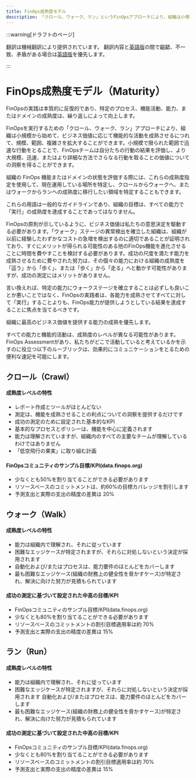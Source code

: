 ```yaml
---
title: FinOps成熟度モデル
description: 「クロール、ウォーク、ラン」というFinOpsアプローチにより、組織は小規模から始めて、ビジネス価値を機能的なアクティビティの成熟の根拠とし、規模、範囲、複雑性を拡大させることができます。このリソースを使用して、FinOpsの成熟度について詳しく学びます。
---
```


[英語版]: https://www.finops.org/framework/maturity-model/

:::warning[ドラフトのページ]

翻訳は機械翻訳により提供されています。
翻訳内容と[英語版]の間で齟齬、不一致、矛盾がある場合は[英語版]を優先します。

:::

# FinOps成熟度モデル（Maturity）

FinOpsの実践は本質的に反復的であり、特定のプロセス、機能活動、能力、またはドメインの成熟度は、繰り返しによって向上します。

FinOpsを実行するための「クロール、ウォーク、ラン」アプローチにより、組織は小規模から始めて、ビジネス価値に応じて機能的な活動を成熟させるにつれて、規模、範囲、複雑さを拡大することができます。小規模で限られた範囲で迅速な行動をとることで、FinOpsチームは自分たちの行動の結果を評価し、より大規模、迅速、またはより詳細な方法でさらなる行動を取ることの価値についての洞察を得ることができます。

組織の FinOps 機能またはドメインの状態を評価する際には、これらの成熟度指定を使用して、現在運用している場所を特定し、クロールからウォークへ、またはウォークからランへの成熟度に移行したい領域を特定することもできます。

これらの用語は一般的なガイドラインであり、組織の目標は、すべての能力で「実行」の成熟度を達成することであってはなりません。

FinOpsの原則が示しているように、ビジネス価値は私たちの意思決定を駆動する必要があります。「ウォーク」ステージの異常検出を確立した組織は、組織が以前に経験したわずかなコストの急増を検出するのに適切であることが証明されており、すぐにメリットが得られる可能性のある他のFinOps機能を進化させることに時間を費やすことを検討する必要があります。成功の尺度を満たす能力を成熟させるために費やされた努力は、その個々の能力における組織の成熟度を「這う」から「歩く」、または「歩く」から「走る」へと動かす可能性がありますが、成功の測定にはメリットがありません。

言い換えれば、特定の能力にウォークステージを確立することは必ずしも良いことか悪いことではなく、FinOpsの実践者は、各能力を成熟させてすべてに対して「実行」することよりも、FinOps能力が提供しようとしている結果を達成することに焦点を当てるべきです。

組織に最高のビジネス価値を提供する能力の成熟を優先します。

すべての能力と機能的活動は、成熟度のレベルが異なる可能性があります。FinOps Assessmentがあり、私たちがどこで活動していると考えているかを示すのに役立つ以下のルーブリックは、効果的にコミュニケーションをとるための便利な速記を可能にします。

## クロール（Crawl）

#### 成熟度レベルの特性

- レポート作成とツールがほとんどない
- 測定は、機能を成熟させることの利点についての洞察を提供するだけです
- 成功の測定のために設定された基本的なKPI
- 基本的なプロセスとポリシーは、機能を中心に定義されます
- 能力は理解されていますが、組織内のすべての主要なチームが理解しているわけではありません
- 「低空飛行の果実」に取り組む計画

#### FinOpsコミュニティのサンプル目標/KPI(data.finops.org)

- 少なくとも50%を割り当てることができる必要があります
- リソースベースのコミットメントは、約60%の目標カバレッジを割引します
- 予測支出と実際の支出の精度の差異は 20%

## ウォーク（Walk）

#### 成熟度レベルの特性

- 能力は組織内で理解され、それに従っています
- 困難なエッジケースが特定されますが、それらに対処しないという決定が採用されます
- 自動化および/またはプロセスは、能力要件のほとんどをカバーします
- 最も困難なエッジケース(組織の財務上の健全性を脅かすケース)が特定され、解決に向けた努力が見積もられています

#### 成功の測定に基づいて設定された中高の目標/KPI

- FinOpsコミュニティのサンプル目標/KPI(data.finops.org)
- 少なくとも80%を割り当てることができる必要があります
- リソースベースのコミットメントの割引目標適用率は約 70%
- 予測支出と実際の支出の精度の差異は 15%

## ラン（Run）

#### 成熟度レベルの特性

- 能力は組織内で理解され、それに従っています
- 困難なエッジケースが特定されますが、それらに対処しないという決定が採用されます
自動化および/またはプロセスは、能力要件のほとんどをカバーします
- 最も困難なエッジケース(組織の財務上の健全性を脅かすケース)が特定され、解決に向けた努力が見積もられています

#### 成功の測定に基づいて設定された中高の目標/KPI

- FinOpsコミュニティのサンプル目標/KPI(data.finops.org)
- 少なくとも80%を割り当てることができる必要があります
- リソースベースのコミットメントの割引目標適用率は約 70%
- 予測支出と実際の支出の精度の差異は 15%

